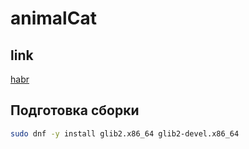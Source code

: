 # animalCat

## link
[habr](https://habr.com/ru/post/348204/)  

## Подготовка сборки

```sh
sudo dnf -y install glib2.x86_64 glib2-devel.x86_64 
```
